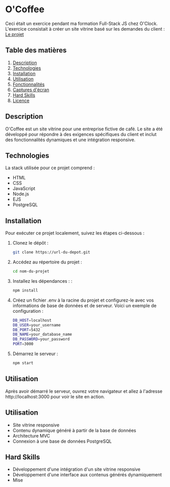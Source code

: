 # O'Coffee

Ceci était un exercice pendant ma formation Full-Stack JS chez O'Clock. L'exercice consistait à créer un site vitrine basé sur les demandes du client : 
[Le projet](./docs/demande-client/)

## Table des matières
1. [Description](#description)
2. [Technologies](#technologies)
3. [Installation](#installation)
4. [Utilisation](#utilisation)
5. [Fonctionnalités](#fonctionnalités)
6. [Captures d'écran](#captures-décran)
7. [Hard Skills](#hard-skills)
8. [Licence](#licence)

## Description

O'Coffee est un site vitrine pour une entreprise fictive de café. Le site a été développé pour répondre à des exigences spécifiques du client et inclut des fonctionnalités dynamiques et une intégration responsive.

## Technologies

La stack utilisée pour ce projet comprend :

- HTML
- CSS
- JavaScript
- Node.js
- EJS
- PostgreSQL

## Installation

Pour exécuter ce projet localement, suivez les étapes ci-dessous :

1. Clonez le dépôt :
   ```sh
   git clone https://url-du-depot.git
2. Accédez au répertoire du projet :
   ```sh
   cd nom-du-projet

3. Installez les dépendances : :
   ```sh
   npm install
4. Créez un fichier .env à la racine du projet et configurez-le avec vos informations de base de données et de serveur. Voici un exemple de configuration :
   ```sh
   DB_HOST=localhost
   DB_USER=your_username
   DB_PORT=5432
   DB_NAME=your_database_name
   DB_PASSWORD=your_password
   PORT=3000

5. Démarrez le serveur :
   ```sh
   npm start

## Utilisation

Après avoir démarré le serveur, ouvrez votre navigateur et allez à l'adresse http://localhost:3000 pour voir le site en action.

## Utilisation

- Site vitrine responsive
- Contenu dynamique généré à partir de la base de données
- Architecture MVC
- Connexion à une base de données PostgreSQL

## Hard Skills

- Développement d'une intégration d'un site vitrine responsive
- Développement d'une interface aux contenus générés dynamiquement
- Mise

